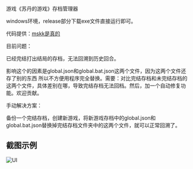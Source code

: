 游戏《苏丹的游戏》存档管理器

windows环境，release部分下载exe文件直接运行即可。

代码提供：[mskk是真的](https://github.com/CherryC9H13N)

目前问题：

已经完结打出结局的存档，无法回溯到历史回合。

影响这个的因素是global.json和global.bat.json这两个文件，因为这两个文件还存了别的东西 所以不方便用程序完全替换。需要：对比完结存档和未完结存档的这两个文件，具体差别在哪，导致完结存档无法回档。然后，加一个自动修复功能。欢迎贡献。

手动解决方案：

备份一个完结存档，创建新游戏，将新游戏存档中的global.json和global.bat.json替换掉完结存档文件夹中的这两个文件，就可以正常回溯了。


## 截图示例
![UI](https://7s-1304005994.cos.ap-singapore.myqcloud.com/42c50be9-74c8-4c54-ad51-36d704714f67.png)
